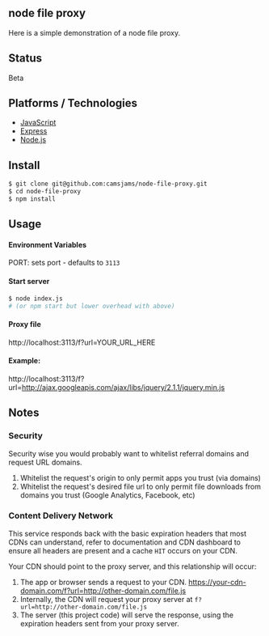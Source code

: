 ## node file proxy

Here is a simple demonstration of a node file proxy.

## Status
Beta

## Platforms / Technologies
* [JavaScript](http://en.wikipedia.org/wiki/JavaScript)
* [Express](https://expressjs.com/)
* [Node.js](https://nodejs.org/en/)

## Install
```bash
$ git clone git@github.com:camsjams/node-file-proxy.git
$ cd node-file-proxy
$ npm install
```

## Usage
#### Environment Variables
PORT: sets port - defaults to `3113`


#### Start server
```bash
$ node index.js
# (or npm start but lower overhead with above)
```

#### Proxy file

http://localhost:3113/f?url=YOUR_URL_HERE

#### Example:

http://localhost:3113/f?url=http://ajax.googleapis.com/ajax/libs/jquery/2.1.1/jquery.min.js

## Notes
### Security
Security wise you would probably want to whitelist referral domains and request URL domains.

1. Whitelist the request's origin to only permit apps you trust (via domains)
2. Whitelist the request's desired file url to only permit file downloads from domains you trust (Google Analytics, Facebook, etc)

### Content Delivery Network
This service responds back with the basic expiration headers that most CDNs can understand, refer to documentation and CDN dashboard to ensure all headers are present and a cache `HIT` occurs on your CDN.

Your CDN should point to the proxy server, and this relationship will occur:

1. The app or browser sends a request to your CDN. https://your-cdn-domain.com/f?url=http://other-domain.com/file.js
2. Internally, the CDN will request your proxy server at `f?url=http://other-domain.com/file.js`
3. The server (this project code) will serve the response, using the expiration headers sent from your proxy server.
